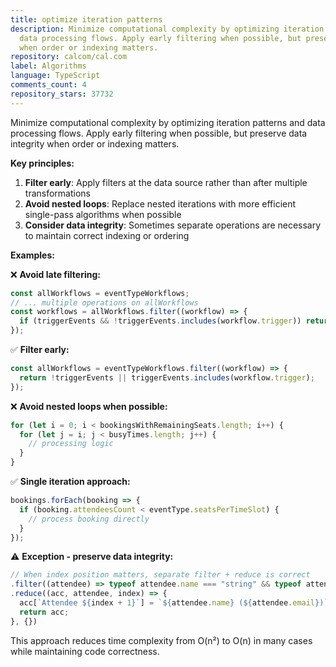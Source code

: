 ```yaml
---
title: optimize iteration patterns
description: Minimize computational complexity by optimizing iteration patterns and
  data processing flows. Apply early filtering when possible, but preserve data integrity
  when order or indexing matters.
repository: calcom/cal.com
label: Algorithms
language: TypeScript
comments_count: 4
repository_stars: 37732
---
```


Minimize computational complexity by optimizing iteration patterns and data processing flows. Apply early filtering when possible, but preserve data integrity when order or indexing matters.

**Key principles:**
1. **Filter early**: Apply filters at the data source rather than after multiple transformations
2. **Avoid nested loops**: Replace nested iterations with more efficient single-pass algorithms when possible
3. **Consider data integrity**: Sometimes separate operations are necessary to maintain correct indexing or ordering

**Examples:**

❌ **Avoid late filtering:**
```typescript
const allWorkflows = eventTypeWorkflows;
// ... multiple operations on allWorkflows
const workflows = allWorkflows.filter((workflow) => {
  if (triggerEvents && !triggerEvents.includes(workflow.trigger)) return false;
});
```

✅ **Filter early:**
```typescript
const allWorkflows = eventTypeWorkflows.filter((workflow) => {
  return !triggerEvents || triggerEvents.includes(workflow.trigger);
});
```

❌ **Avoid nested loops when possible:**
```typescript
for (let i = 0; i < bookingsWithRemainingSeats.length; i++) {
  for (let j = i; j < busyTimes.length; j++) {
    // processing logic
  }
}
```

✅ **Single iteration approach:**
```typescript
bookings.forEach(booking => {
  if (booking.attendeesCount < eventType.seatsPerTimeSlot) {
    // process booking directly
  }
});
```

⚠️ **Exception - preserve data integrity:**
```typescript
// When index position matters, separate filter + reduce is correct
.filter((attendee) => typeof attendee.name === "string" && typeof attendee.email === "string")
.reduce((acc, attendee, index) => {
  acc[`Attendee ${index + 1}`] = `${attendee.name} (${attendee.email})`;
  return acc;
}, {})
```

This approach reduces time complexity from O(n²) to O(n) in many cases while maintaining code correctness.